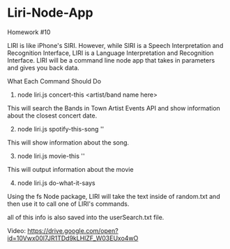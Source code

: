 # Liri-Node-App

Homework #10

LIRI is like iPhone's SIRI. However, while SIRI is a Speech Interpretation and Recognition Interface, LIRI is a Language Interpretation and Recognition Interface. LIRI will be a command line node app that takes in parameters and gives you back data.

What Each Command Should Do

1. node liri.js concert-this <artist/band name here>

This will search the Bands in Town Artist Events API and show information about the closest concert date.

2. node liri.js spotify-this-song '<song name here>'

This will show information about the song.

3. node liri.js movie-this '<movie name here>'

This will output information about the movie

4. node liri.js do-what-it-says

Using the fs Node package, LIRI will take the text inside of random.txt and then use it to call one of LIRI's commands.

all of this info is also saved into the userSearch.txt file.

Video:
https://drive.google.com/open?id=10Vwx00l7JR1TDd9kLHlZF_W03EUxo4wO
